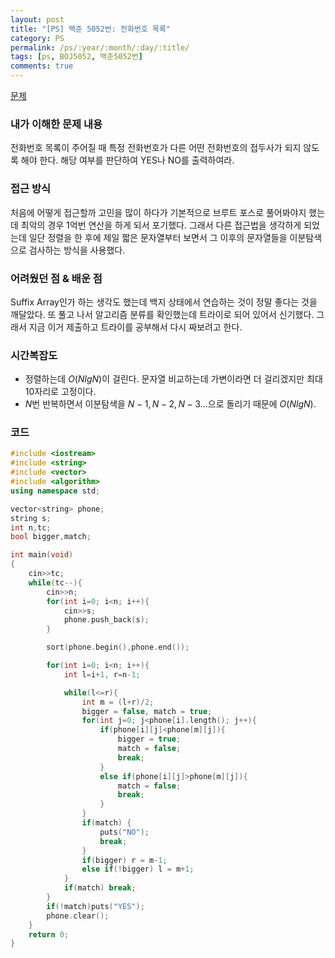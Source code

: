 ```yaml
---
layout: post
title: "[PS] 백준 5052번: 전화번호 목록"
category: PS
permalink: /ps/:year/:month/:day/:title/
tags: [ps, BOJ5052, 백준5052번]
comments: true
---
```


[문제](https://www.acmicpc.net/problem/5052)

### 내가 이해한 문제 내용

전화번호 목록이 주어질 때 특정 전화번호가 다른 어떤 전화번호의 접두사가 되지 않도록 해야 한다. 해당 여부를 판단하여 YES나 NO를 출력하여라.

### 접근 방식

처음에 어떻게 접근할까 고민을 많이 하다가 기본적으로 브루트 포스로 풀어봐야지 했는데 최악의 경우 1억번 연산을 하게 되서 포기했다. 그래서 다른 접근법을 생각하게 되었는데 일단 정렬을 한 후에 제일 짧은 문자열부터 보면서 그 이후의 문자열들을 이분탐색으로 검사하는 방식을 사용했다.

### 어려웠던 점 & 배운 점

Suffix Array인가 하는 생각도 했는데 백지 상태에서 연습하는 것이 정말 좋다는 것을 깨달았다. 또 풀고 나서 알고리즘 분류를 확인했는데 트라이로 되어 있어서 신기했다. 그래서 지금 이거 제출하고 트라이를 공부해서 다시 짜보려고 한다.

### 시간복잡도

* 정렬하는데 $O(NlgN)$이 걸린다. 문자열 비교하는데 가변이라면 더 걸리겠지만 최대 10자리로 고정이다.
* $N$번 반복하면서 이분탐색을 $N-1,N-2,N-3...$으로 돌리기 때문에 $O(NlgN)$.

### 코드

```c++
#include <iostream>
#include <string>
#include <vector>
#include <algorithm>
using namespace std;

vector<string> phone;
string s;
int n,tc;
bool bigger,match;

int main(void)
{
    cin>>tc;
    while(tc--){
        cin>>n;
        for(int i=0; i<n; i++){
            cin>>s;
            phone.push_back(s);
        }

        sort(phone.begin(),phone.end());

        for(int i=0; i<n; i++){
            int l=i+1, r=n-1;

            while(l<=r){
                int m = (l+r)/2;
                bigger = false, match = true;
                for(int j=0; j<phone[i].length(); j++){
                    if(phone[i][j]<phone[m][j]){
                        bigger = true;
                        match = false;
                        break;
                    }
                    else if(phone[i][j]>phone[m][j]){
                        match = false;
                        break;
                    }
                }
                if(match) {
                    puts("NO");
                    break;
                }
                if(bigger) r = m-1;
                else if(!bigger) l = m+1;
            }
            if(match) break;
        }
        if(!match)puts("YES");
        phone.clear();
    }
    return 0;
}
```

